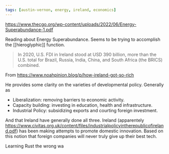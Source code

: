 ```yaml
---
tags: [austin-vernon, energy, ireland, economics]
---
```

https://www.thecgo.org/wp-content/uploads/2022/06/Energy-Superabundance-1.pdf

Reading about Energy Superabundance. Seems to be trying to accomplish the [[hieroglyphic]] function.

> In 2020, U.S. FDI in Ireland stood at USD 390 billion, more than the U.S. total for Brazil, Russia, India, China, and South Africa (the BRICS) combined.

From https://www.noahpinion.blog/p/how-ireland-got-so-rich

He provides some clarity on the varieties of developmental policy. Generally as
* Liberalization: removing barriers to economic activity.
* Capacity building: investing in education, health and infrastructure.
* Industrial Policy: subsidizing exports and courting foreign investment.

And that Ireland have generally done all three. Ireland (apparentely https://www.civitas.org.uk/content/files/industrialpolicyintherepublicofireland.pdf) has been making attempts to promote domestic innovation. Based on this notion that foreign companies will never truly give up their best tech.

Learning Rust the wrong wa
